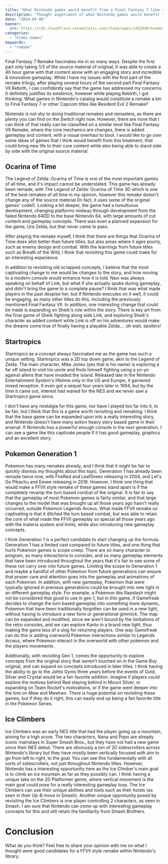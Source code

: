```yaml
---
title: "What Nintendo games would benefit from a Final Fantasy 7 like remake?"
description: "Thought experiment of what Nintendo games would benefit from a FFVII like remake"
date: "2024-04-06"
banner:
  src: https://cdn.cloudflare.steamstatic.com/steam/apps/1462040/header.jpg?t=1696383548
categories:
  - "Video Games"
keywords:
  - "remake"
---
```


Final Fantasy 7 Remake fascinates me in so many ways. Despite the first part only taking 1/3 of the source material of original, it was able to create a 40 hour game with that content alone with an engaging story and incredible & innovative gameplay. While I have my issues with the first part of the remake trilogy, after playing several hours of the second part Final Fantasy VII Rebirth, I can confidently say that the game has addressed my concerns. It definitely justifies its existence, however while playing Rebirth, I got thinking: What games in Nintendo's catalog would constitute a remake a kin to Final Fantasy 7 or other Capcom titles like Resident Evil 2 Remake?

Nintendo is not shy to doing traditional remakes and remasters, as there are plenty you can find on the Switch right now. However, there are none that I can think of that really can be classified on a similar level like Final Fantasy VII Remake, where the core mechanics are changes, there is added gameplay and content, with a visual overhaul to boot. I would like to go over some ideas of games that I think would benefit from this treatment, that could bring new life to their core content while also being able to stand side by side with the original source material.

## Ocarina of Time

The Legend of Zelda: Ocarina of Time is one of the most important games of all time, and it's impact cannot be understated. This game has already been remade, with The Legend of Zelda: Ocarina of Time 3D which is one of the best remakes of all time in my opinion, however this remake doesn't change any of the source material (In fact, it uses some of the original games' code!). Looking a bit deeper, the game had a tumultuous development, changing platforms midway through development from the failed Nintendo 64DD to the base Nintendo 64, with large amounts of cut content and gameplay concepts. There was even a planned expansion for the game, Ura Zelda, but that never came to pass.

After playing the remake myself, I think that there are things that Ocarina of Time does allot better than future titles, but also areas where it ages poorly, such as enemy design and combat. With the learnings from future titles such as Breath of the Wild, I think that revisiting this game could make for an interesting experience.

In addition to revisiting old scrapped concepts, I believe that the most captivating change to me would be changes to the story, and how moving to a modern console would enhance how it is told. Navi was always speaking on behalf of Link, but what if she actually spoke during gameplay, and didn't bring the game to a complete pause? I think that was what made players in the past despise her, but if Nintendo executes on it well, it could be engaging, as many other titles do this, including the previously mentioned Final Fantasy VII. In addition, one interesting change that could be made is expanding on Sheik's role within the story. There is key art from the final game of Sheik fighting along side Link, and exploring Sheik's character as added content while Link is off on his adventures would make the dreams come true of finally having a playable Zelda.... oh wait, spoilers!

## Startropics

Startropics as a concept always fascinated me as the game has such a unique setting. Startropics was a 2D top down game, akin to the Legend of Zelda. The main character, Mike Jones (yes that is his name) is exploring a far off island to visit his uncle and finds himself fighting using a yo-yo against aliens that have invaded the island. Released late in the Nintendo Entertainment System's lifetime only in the US and Europe, it garnered mixed reception. It even got a sequel four years later in 1994, but by the time it came out, interest had waned for the NES and we never saw a Startropics game since.

I don't have any nostalgia for this game, nor have I played too far into it, to be fair, but I think that this is a game worth revisiting and remaking. I think that the base game can be expanded upon into a really interesting story, and Nintendo doesn't have many action heavy story based game in their arsenal. If Nintendo has a powerful enough console in the next generation, I can see a game like this captivate people if it has good gameplay, graphics and an excellent story.

## Pokemon Generation 1

Pokemon has many remakes already, and I think that it might be fair to quickly dismiss my thoughts about this topic. Generation 1 has already been remade twice now, with FireRed and LeafGreen releasing in 2004, and Let's Go Pikachu and Eevee releasing in 2018. However, I think one thing that would make a FFVII style remake of these games stand apart is if the completely revamp the turn based combat of the original. It is fair to say that the gameplay of most Pokemon games is fairly similar, and that large changes to the model that was brought up all those years ago hasn't really occurred, outside Pokemon Legends Arceus. What made FFVII remake so captivating is that it ditched the turn based combat, but was able to retain the core of what made the FFVII gameplay so special all those years ago with the materia system and limits, while also introducing new gameplay concepts.

I think Generation 1 is a perfect candidate to start changing up the formula. Generation 1 has a limited cast compared to future titles, and one thing that hurts Pokemon games is scope creep. There are so many character to program, so many interactions to consider, and so many gameplay elements that have been introduced throughout the years that it's fair to see some of these not carry over into future games. Limiting the scope to Generation 1 and maybe a handful of other Pokemon from future generations can ensure that proper care and attention goes into the gameplay and animations of each Pokemon. In addition, with new gameplay, Pokemon that were typically ignored in previous generations could be brought into new light in an different gameplay style. For example, a Pokemon like Rapidash might not be considered that good to use in gen 1, but in this game, if Gamefreak decides to change the turn based gameplay into something more dynamic, Pokemon that have been traditionally forgotten can be used in a new light, without having to introduce a new form or generational gimmick. The map can be expanded and modified, since we aren't bound by the limitations of the retro consoles, and we can explore Kanto in a brand new light, thus making the game less of a slog for returning players. One way Gamefreak can do this is adding overworld Pokemon interactions similar to Legends Arceus, where Pokemon interact in the overworld with other pokemon and the players movements.

Additionally, with revisiting Gen 1, comes the opportunity to explore concepts from the original story that weren't touched on in the Game Boy original, and can expand on concepts introduced in later titles. I think having the ability to go to the Johto Gyms three years before the events of Gold, Silver and Crystal would be a fan favorite addition. Imagine if players could explore the motives behind Red staying behind in Mount Silver, or expanding on Team Rocket's motivations, or if the game went deeper into the lore on Mew and Mewtwo. There is huge potential on revisiting these games, but if they do it right, this can easily end up being a fan favorite title in the Pokemon Series.

## Ice Climbers

Ice Climbers was an early NES title that had the player going up a mountain, aiming for a high score. The two characters, Nana and Popo are already iconic mainstays in Super Smash Bros., but they have not had a new game since their NES debut. There are obviously a ton of 2D sidescrollers across Nintendo's library but they have mostly been vertically focused with aim to go from left to right, to the goal. You can see this fundamentally with all sorts of sidescrollers, not just throughout Nintendo titles. However, Nintendo has a interesting opportunity here as the Ice Climber's main goal is to climb an ice mountain as far as they possibly can. I think having a unique take on the 2D Platformer genre, where vertical movement is the main goal could pose for a really interesting  gameplay loop. The Ice Climbers can use their unique abilities and tools such as their hoists (as seen in their Up-B move in Smash). Another unique opprotunity posed by revisiting the Ice Climbers is one player controlling 2 characters, as seen in Smash. I am sure that Nintendo can come up with interesting gameplay concepts for this and still retain the familiarity from Smash Brothers. 

# Conclusion

What do you think? Feel free to share your opinion with me on what I thought were good candidates for a FFVII style remake within Nintendo's library.